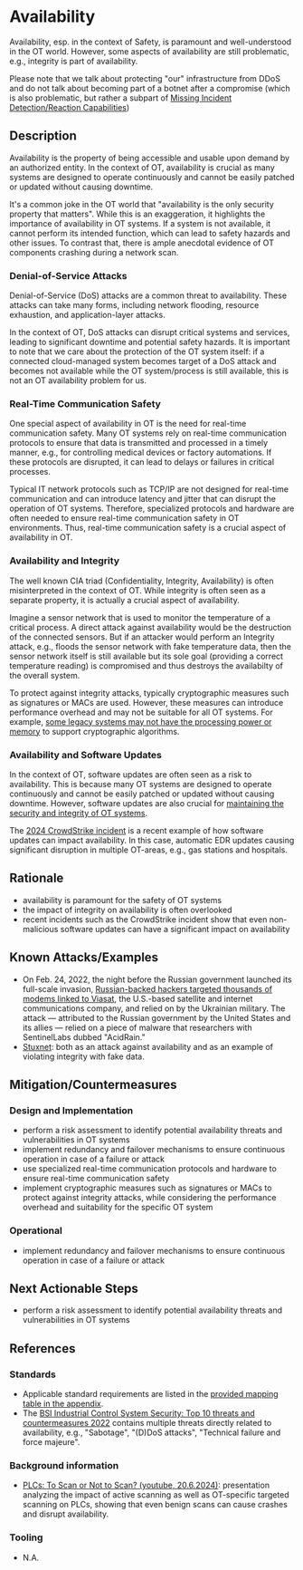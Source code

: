 # Availability

Availability, esp. in the context of Safety, is paramount and well-understood in the OT world. However, some aspects of availability are still problematic, e.g., integrity is part of availability.

Please note that we talk about protecting "our" infrastructure from DDoS and do not talk about becoming part of a botnet after a compromise (which is also problematic, but rather a subpart of [Missing Incident Detection/Reaction Capabilities](./missing-incident-detection-reaction-capabilities.md))

## Description

Availability is the property of being accessible and usable upon demand by an authorized entity. In the context of OT, availability is crucial as many systems are designed to operate continuously and cannot be easily patched or updated without causing downtime.

It's a common joke in the OT world that "availability is the only security property that matters". While this is an exaggeration, it highlights the importance of availability in OT systems. If a system is not available, it cannot perform its intended function, which can lead to safety hazards and other issues. To contrast that, there is ample anecdotal evidence of OT components crashing during a network scan.

### Denial-of-Service Attacks

Denial-of-Service (DoS) attacks are a common threat to availability. These attacks can take many forms, including network flooding, resource exhaustion, and application-layer attacks.

In the context of OT, DoS attacks can disrupt critical systems and services, leading to significant downtime and potential safety hazards. It is important to note that we care about the protection of the OT system itself: if a connected cloud-managed system
becomes target of a DoS attack and becomes not available while the OT system/process is still available, this is not an OT availability problem for us.

### Real-Time Communication Safety

One special aspect of availability in OT is the need for real-time communication safety. Many OT systems rely on real-time communication protocols to ensure that data is transmitted and processed in a timely manner, e.g., for controlling medical devices or factory automations. If these protocols are disrupted, it can lead to delays or failures in critical processes.

Typical IT network protocols such as TCP/IP are not designed for real-time communication and can introduce latency and jitter that can disrupt the operation of OT systems. Therefore, specialized protocols and hardware are often needed to ensure real-time communication safety in OT environments. Thus, real-time communication safety is a crucial aspect of availability in OT.

### Availability and Integrity

The well known CIA triad (Confidentiality, Integrity, Availability) is often misinterpreted in the context of OT. While integrity is often seen as a separate property, it is actually a crucial aspect of availability.

Imagine a sensor network that is used to monitor the temperature of a critical process. A direct attack against availability would be the destruction of the connected sensors. But if an attacker would perform an Integrity attack, e.g., floods the sensor network with fake temperature data, then the sensor network itself is still available but its sole goal (providing a correct temperature reading) is compromised and thus destroys the availabilty of the overall system.

To protect against integrity attacks, typically cryptographic measures such as signatures or MACs are used. However, these measures can introduce performance overhead and may not be suitable for all OT systems. For example, [some legacy systems may not have the processing power or memory](./components-with-insufficient-security-capabilities.md) to support cryptographic algorithms.

### Availability and Software Updates

In the context of OT, software updates are often seen as a risk to availability. This is because many OT systems are designed to operate continuously and cannot be easily patched or updated without causing downtime. However, software updates are also crucial for [maintaining the security and integrity of OT systems](./accessible-devices-with-known-vulnerabilities.md).

The [2024 CrowdStrike incident](https://en.wikipedia.org/wiki/2024_CrowdStrike-related_IT_outages) is a recent example of how software updates can impact availability. In this case, automatic EDR updates causing significant disruption in multiple OT-areas, e.g., gas stations and hospitals.

## Rationale

- availability is paramount for the safety of OT systems
- the impact of integrity on availability is often overlooked
- recent incidents such as the CrowdStrike incident show that even non-malicious software updates can have a significant impact on availability

## Known Attacks/Examples

- On Feb. 24, 2022, the night before the Russian government launched its full-scale invasion, [Russian-backed hackers targeted thousands of modems linked to Viasat](https://cyberscoop.com/viasat-malware-wiper-acidrain/), the U.S.-based satellite and internet communications company, and relied on by the Ukrainian military. The attack — attributed to the Russian government by the United States and its allies — relied on a piece of malware that researchers with SentinelLabs dubbed "AcidRain."
- [Stuxnet](https://en.wikipedia.org/wiki/Stuxnet): both as an attack against availability and as an example of violating integrity with fake data.

## Mitigation/Countermeasures

### Design and Implementation

- perform a risk assessment to identify potential availability threats and vulnerabilities in OT systems
- implement redundancy and failover mechanisms to ensure continuous operation in case of a failure or attack
- use specialized real-time communication protocols and hardware to ensure real-time communication safety
- implement cryptographic measures such as signatures or MACs to protect against integrity attacks, while considering the performance overhead and suitability for the specific OT system

### Operational

- implement redundancy and failover mechanisms to ensure continuous operation in case of a failure or attack

## Next Actionable Steps

- perform a risk assessment to identify potential availability threats and vulnerabilities in OT systems

## References

### Standards

- Applicable standard requirements are listed in the [provided mapping table in the appendix](./../appendix/mappingTable.md).
- The [BSI Industrial Control System Security: Top 10 threats and countermeasures 2022](https://www.allianz-fuer-cybersicherheit.de/SharedDocs/Downloads/Webs/ACS/DE/BSI-CS/BSI-CS_005E.pdf?__blob=publicationFile&v=6) contains multiple threats directly related to availability, e.g., "Sabotage", "(D)DoS attacks", "Technical failure and force majeure".

### Background information

- [PLCs: To Scan or Not to Scan? (youtube, 20.6.2024)](https://www.youtube.com/watch?v=yqhn4xPwbfQ): presentation analyzing the impact of active scanning as well as OT-specific targeted scanning on PLCs, showing that even benign scans can cause crashes and disrupt availability.

### Tooling

- N.A.
